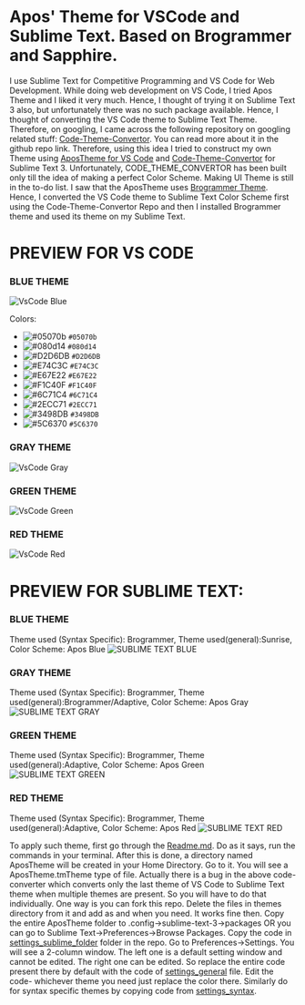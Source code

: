 # Apos' Theme for VSCode and Sublime Text. Based on Brogrammer and Sapphire.
I use Sublime Text for Competitive Programming and VS Code for Web Development. While doing web development on VS Code, I tried Apos Theme and I liked it very much. Hence, I thought of trying it on Sublime Text 3 also, but unfortunately there was no such package available. Hence, I thought of converting the VS Code theme to Sublime Text Theme. Therefore, on googling, I came across the following repository on googling related stuff:
<a href="https://github.com/tobiastimm/code-theme-converter" target="_blank">Code-Theme-Convertor</a>. You can read more about it in the github repo link. Therefore, using this idea I tried to construct my own Theme using <a href="https://github.com/Apostolique/AposTheme" target="_blank">AposTheme for VS Code</a> and <a href="https://github.com/tobiastimm/code-theme-converter" target="_blank">Code-Theme-Convertor</a> for Sublime Text 3. Unfortunately, CODE_THEME_CONVERTOR has been built only till the idea of making a perfect Color Scheme. Making UI Theme is still in the to-do list.
I saw that the AposTheme uses <a href="https://github.com/kenwheeler/brogrammer-theme" target="_blank">Brogrammer Theme</a>. Hence, I converted the VS Code theme to Sublime Text Color Scheme first using the Code-Theme-Convertor Repo and then I installed Brogrammer theme and used its theme on my Sublime Text.
# PREVIEW FOR VS CODE
### BLUE THEME
<img src="https://github.com/adipro7/AposTheme/blob/master/docs/VS%20CODE_BLUE.png" alt="VsCode Blue">

Colors:
- ![#05070b](https://placehold.it/15/05070b/000000?text=+) `#05070b`
- ![#080d14](https://placehold.it/15/080d14/000000?text=+) `#080d14`
- ![#D2D6DB](https://placehold.it/15/D2D6DB/000000?text=+) `#D2D6DB`
- ![#E74C3C](https://placehold.it/15/E74C3C/000000?text=+) `#E74C3C`
- ![#E67E22](https://placehold.it/15/E67E22/000000?text=+) `#E67E22`
- ![#F1C40F](https://placehold.it/15/F1C40F/000000?text=+) `#F1C40F`
- ![#6C71C4](https://placehold.it/15/6C71C4/000000?text=+) `#6C71C4`
- ![#2ECC71](https://placehold.it/15/2ECC71/000000?text=+) `#2ECC71`
- ![#3498DB](https://placehold.it/15/3498DB/000000?text=+) `#3498DB`
- ![#5C6370](https://placehold.it/15/5C6370/000000?text=+) `#5C6370`

### GRAY THEME
<img src="https://github.com/adipro7/AposTheme/blob/master/docs/VS%20CODE%20GRAY.png" alt="VsCode Gray">

### GREEN THEME
<img src="https://github.com/adipro7/AposTheme/blob/master/docs/VS%20CODE%20GREEN.png" alt="VsCode Green">

### RED THEME
<img src="https://github.com/adipro7/AposTheme/blob/master/docs/VS%20CODE%20RED.png" alt="VsCode Red">

# PREVIEW FOR SUBLIME TEXT:
### BLUE THEME
Theme used (Syntax Specific): Brogrammer, Theme used(general):Sunrise, Color Scheme: Apos Blue
<img src="https://github.com/adipro7/AposTheme/blob/master/docs/SUBLIME%20TEXT%20BLUE.png" alt="SUBLIME TEXT BLUE">

### GRAY THEME
Theme used (Syntax Specific): Brogrammer, Theme used(general):Brogrammer/Adaptive, Color Scheme: Apos Gray
<img src="https://github.com/adipro7/AposTheme/blob/master/docs/SUBLIME%20TEXT%20GRAY.png" alt="SUBLIME TEXT GRAY">

### GREEN THEME
Theme used (Syntax Specific): Brogrammer, Theme used(general):Adaptive, Color Scheme: Apos Green
<img src="https://github.com/adipro7/AposTheme/blob/master/docs/SUBLIME%20TEXT%20GREEN.png" alt="SUBLIME TEXT GREEN">

### RED THEME
Theme used (Syntax Specific): Brogrammer, Theme used(general):Adaptive, Color Scheme: Apos Red
<img src="https://github.com/adipro7/AposTheme/blob/master/docs/SUBLIME%20TEXT%20RED.png" alt="SUBLIME TEXT RED">

To apply such theme, first go through the <a href="https://github.com/tobiastimm/code-theme-converter" target="_blank">Readme.md</a>. Do as it says, run the commands in your terminal. After this is done, a directory named AposTheme will be created in your Home Directory. Go to it. You will see a AposTheme.tmTheme type of file. Actually there is a bug in the above code-converter which converts only the last theme of VS Code to Sublime Text theme when multiple themes are present. So you will have to do that individually. One way is you can fork this repo. Delete the files in themes directory from it and add as and when you need. It works fine then. Copy the entire AposTheme folder to .config->sublime-text-3->packages OR you can go to Sublime Text->Preferences->Browse Packages. Copy the code in <a href="https://github.com/adipro7/AposTheme/tree/master/settings_sublime" target="_blank">settings_sublime_folder</a> folder in the repo. Go to Preferences->Settings. You will see a 2-column window. The left one is a default setting window and cannot be edited. The right one can be edited. So replace the entire code present there by default with the code of <a href="https://github.com/adipro7/AposTheme/blob/master/settings_sublime/settings_general" target="_blank">settings_general</a> file. Edit the code- whichever theme you need just replace the color there. Similarly do for syntax specific themes by copying code from <a href="https://github.com/adipro7/AposTheme/blob/master/settings_sublime/syntax_specific" target="_blank">settings_syntax</a>.
